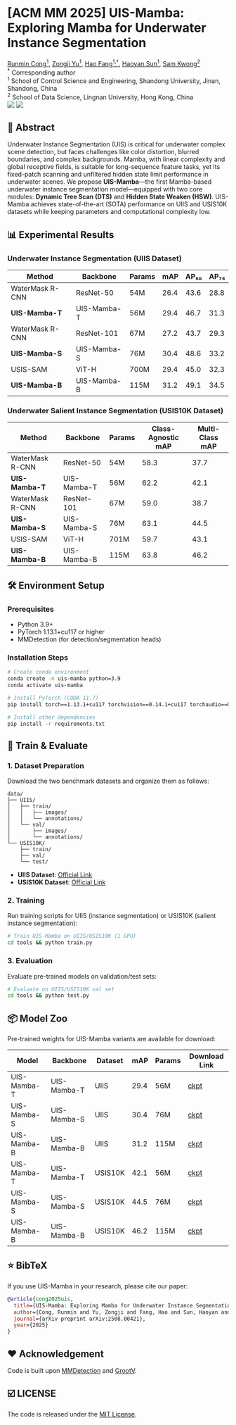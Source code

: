 # [ACM MM 2025] UIS-Mamba: Exploring Mamba for Underwater Instance Segmentation
[Runmin Cong<sup><span>1</span></sup>](), [Zongji Yu<sup><span>1</span></sup>](), [Hao Fang<sup><span>1,†</span></sup>](), [Haoyan Sun<sup><span>1</span></sup>](), [Sam Kwong<sup><span>2</span></sup>]()  
<sup><span>†</span></sup> Corresponding author  
<sup>1</sup> School of Control Science and Engineering, Shandong University, Jinan, Shandong, China  
<sup>2</sup> School of Data Science, Lingnan University, Hong Kong, China  
<a href='https://arxiv.org/pdf/2508.00421v1'><img src='https://img.shields.io/badge/ArXiv-2508.00421v1-red'></a> 
<a href='https://github.com/Maricalce/UIS-Mamba'><img src='https://img.shields.io/badge/GitHub-UIS--Mamba-green'></a>


## 📖 Abstract
Underwater Instance Segmentation (UIS) is critical for underwater complex scene detection, but faces challenges like color distortion, blurred boundaries, and complex backgrounds. Mamba, with linear complexity and global receptive fields, is suitable for long-sequence feature tasks, yet its fixed-patch scanning and unfiltered hidden state limit performance in underwater scenes.  We propose **UIS-Mamba**—the first Mamba-based underwater instance segmentation model—equipped with two core modules:  **Dynamic Tree Scan (DTS)** and **Hidden State Weaken (HSW)**. UIS-Mamba achieves state-of-the-art (SOTA) performance on UIIS and USIS10K datasets while keeping parameters and computational complexity low.



## 📊 Experimental Results
### Underwater Instance Segmentation (UIIS Dataset)
| Method          | Backbone       | Params | mAP  | AP₅₀ | AP₇₅ |
|-----------------|----------------|--------|------|------|------|
| WaterMask R-CNN | ResNet-50      | 54M    | 26.4 | 43.6 | 28.8 |
| **UIS-Mamba-T** | UIS-Mamba-T    | 56M    | 29.4 | 46.7 | 31.3 |
| WaterMask R-CNN | ResNet-101     | 67M    | 27.2 | 43.7 | 29.3 |
| **UIS-Mamba-S** | UIS-Mamba-S    | 76M    | 30.4 | 48.6 | 33.2 |
| USIS-SAM        | ViT-H          | 700M   | 29.4 | 45.0 | 32.3 |
| **UIS-Mamba-B** | UIS-Mamba-B    | 115M   | 31.2 | 49.1 | 34.5 |

### Underwater Salient Instance Segmentation (USIS10K Dataset)
| Method          | Backbone       | Params | Class-Agnostic mAP | Multi-Class mAP |
|-----------------|----------------|--------|--------------------|-----------------|
| WaterMask R-CNN | ResNet-50      | 54M    | 58.3               | 37.7            |
| **UIS-Mamba-T** | UIS-Mamba-T    | 56M    | 62.2               | 42.1            |
| WaterMask R-CNN | ResNet-101     | 67M    | 59.0               | 38.7            |
| **UIS-Mamba-S** | UIS-Mamba-S    | 76M    | 63.1               | 44.5            |
| USIS-SAM        | ViT-H          | 701M   | 59.7               | 43.1            |
| **UIS-Mamba-B** | UIS-Mamba-B    | 115M   | 63.8               | 46.2            |


## 🛠️ Environment Setup
### Prerequisites
- Python 3.9+  
- PyTorch 1.13.1+cu117 or higher  
- MMDetection (for detection/segmentation heads)  

### Installation Steps
```bash
# Create conda environment
conda create -n uis-mamba python=3.9
conda activate uis-mamba

# Install PyTorch (CUDA 11.7)
pip install torch==1.13.1+cu117 torchvision==0.14.1+cu117 torchaudio==0.13.1 --extra-index-url https://download.pytorch.org/whl/cu117

# Install other dependencies
pip install -r requirements.txt

```


## 🚀 Train & Evaluate
### 1. Dataset Preparation
Download the two benchmark datasets and organize them as follows:  
```
data/
├── UIIS/
│   ├── train/
│   │   ├── images/
│   │   └── annotations/
│   └── val/
│       ├── images/
│       └── annotations/
└── USIS10K/
    ├── train/
    ├── val/
    └── test/
```
- **UIIS Dataset**: [Official Link](https://github.com/LiamLian0727/WaterMask)  
- **USIS10K Dataset**: [Official Link](https://github.com/LiamLian0727/USIS10K)  

### 2. Training
Run training scripts for UIIS (instance segmentation) or USIS10K (salient instance segmentation):  
```bash
# Train UIS-Mamba on UIIS/USIS10K (1 GPU)
cd tools && python train.py

```

### 3. Evaluation
Evaluate pre-trained models on validation/test sets:  
```bash
# Evaluate on UIIS/USIS10K val set
cd tools && python test.py
```


## 📦 Model Zoo
Pre-trained weights for UIS-Mamba variants are available for download:  

| Model           | Backbone       | Dataset   | mAP  | Params | Download Link                                                                 |
|-----------------|----------------|-----------|------|--------|-------------------------------------------------------------------------------|
| UIS-Mamba-T     | UIS-Mamba-T    | UIIS      | 29.4 | 56M    | [ckpt](https://github.com/Maricalce/UIS-Mamba/releases/tag/v1.0/uis_mamba_t_uiis.pth) |
| UIS-Mamba-S     | UIS-Mamba-S    | UIIS      | 30.4 | 76M    | [ckpt](https://github.com/Maricalce/UIS-Mamba/releases/tag/v1.0/uis_mamba_s_uiis.pth) |
| UIS-Mamba-B     | UIS-Mamba-B    | UIIS      | 31.2 | 115M   | [ckpt](https://github.com/Maricalce/UIS-Mamba/releases/tag/v1.0/uis_mamba_b_uiis.pth) |
| UIS-Mamba-T     | UIS-Mamba-T    | USIS10K   | 42.1 | 56M    | [ckpt](https://github.com/Maricalce/UIS-Mamba/releases/tag/v1.0/uis_mamba_t_usis10k.pth) |
| UIS-Mamba-S     | UIS-Mamba-S    | USIS10K   | 44.5 | 76M    | [ckpt](https://github.com/Maricalce/UIS-Mamba/releases/tag/v1.0/uis_mamba_s_usis10k.pth) |
| UIS-Mamba-B     | UIS-Mamba-B    | USIS10K   | 46.2 | 115M   | [ckpt](https://github.com/Maricalce/UIS-Mamba/releases/tag/v1.0/uis_mamba_b_usis10k.pth) |


## ⭐ BibTeX
If you use UIS-Mamba in your research, please cite our paper:  
```bibtex
@article{cong2025uis,
  title={UIS-Mamba: Exploring Mamba for Underwater Instance Segmentation via Dynamic Tree Scan and Hidden State Weaken},
  author={Cong, Runmin and Yu, Zongji and Fang, Hao and Sun, Haoyan and Kwong, Sam},
  journal={arXiv preprint arXiv:2508.00421},
  year={2025}
}
```


## ❤️ Acknowledgement

Code is built upon [MMDetection](https://github.com/open-mmlab/mmdetection) and [GrootV](https://github.com/EasonXiao-888/MambaTree).


## ☑️ LICENSE
The code is released under the [MIT License](https://opensource.org/license/MIT).


